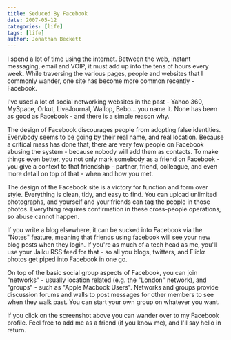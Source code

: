 ```yaml
---
title: Seduced By Facebook
date: 2007-05-12
categories: [life]
tags: [life]
author: Jonathan Beckett
---
```


I spend a lot of time using the internet. Between the web, instant messaging, email and VOIP, it must add up into the tens of hours every week. While traversing the various pages, people and websites that I commonly wander, one site has become more common recently - Facebook.

I've used a lot of social networking websites in the past - Yahoo 360, MySpace, Orkut, LiveJournal, Wallop, Bebo... you name it. None has been as good as Facebook - and there is a simple reason why.

The design of Facebook discourages people from adopting false identities. Everybody seems to be going by their real name, and real location. Because a critical mass has done that, there are very few people on Facebook abusing the system - because nobody will add them as contacts. To make things even better, you not only mark somebody as a friend on Facebook - you give a context to that friendship - partner, friend, colleague, and even more detail on top of that - when and how you met.

The design of the Facebook site is a victory for function and form over style. Everything is clean, tidy, and easy to find. You can upload unlimited photographs, and yourself and your friends can tag the people in those photos. Everything requires confirmation in these cross-people operations, so abuse cannot happen.

If you write a blog elsewhere, it can be sucked into Facebook via the "Notes" feature, meaning that friends using facebook will see your new blog posts when they login. If you're as much of a tech head as me, you'll use your Jaiku RSS feed for that - so all you blogs, twitters, and Flickr photos get piped into Facebook in one go.

On top of the basic social group aspects of Facebook, you can join "networks" - usually location related (e.g. the "London" network), and "groups" - such as "Apple Macbook Users". Networks and groups provide discussion forums and walls to post messages for other members to see when they walk past. You can start your own group on whatever you want.

If you click on the screenshot above you can wander over to my Facebook profile. Feel free to add me as a friend (if you know me), and I'll say hello in return.